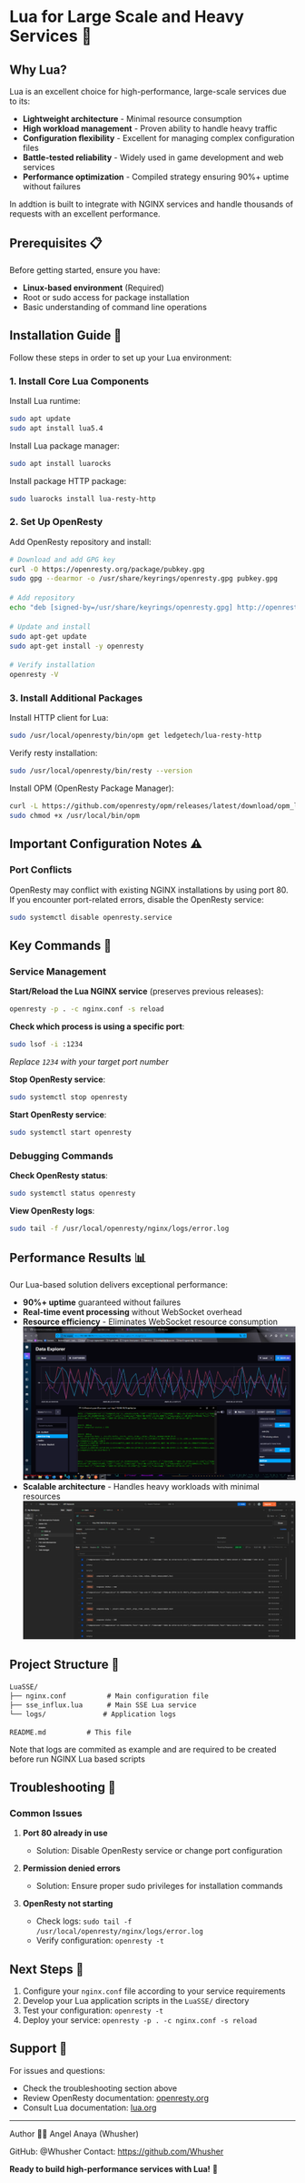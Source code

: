 # Lua for Large Scale and Heavy Services 🚀

## Why Lua?

Lua is an excellent choice for high-performance, large-scale services due to its:

- **Lightweight architecture** - Minimal resource consumption
- **High workload management** - Proven ability to handle heavy traffic
- **Configuration flexibility** - Excellent for managing complex configuration files
- **Battle-tested reliability** - Widely used in game development and web services
- **Performance optimization** - Compiled strategy ensuring 90%+ uptime without failures

In addtion is built to integrate with NGINX services and handle thousands of requests with an excellent performance.

## Prerequisites 📋

Before getting started, ensure you have:

- **Linux-based environment** (Required)
- Root or sudo access for package installation
- Basic understanding of command line operations

## Installation Guide 🔧

Follow these steps in order to set up your Lua environment:

### 1. Install Core Lua Components

Install Lua runtime:
```bash
sudo apt update
sudo apt install lua5.4
```

Install Lua package manager:
```bash
sudo apt install luarocks
```

Install package HTTP package:
```bash
sudo luarocks install lua-resty-http
```

### 2. Set Up OpenResty

Add OpenResty repository and install:
```bash
# Download and add GPG key
curl -O https://openresty.org/package/pubkey.gpg
sudo gpg --dearmor -o /usr/share/keyrings/openresty.gpg pubkey.gpg

# Add repository
echo "deb [signed-by=/usr/share/keyrings/openresty.gpg] http://openresty.org/package/ubuntu $(lsb_release -sc) main" | sudo tee /etc/apt/sources.list.d/openresty.list

# Update and install
sudo apt-get update
sudo apt-get install -y openresty

# Verify installation
openresty -V
```

### 3. Install Additional Packages

Install HTTP client for Lua:
```bash
sudo /usr/local/openresty/bin/opm get ledgetech/lua-resty-http
```

Verify resty installation:
```bash
sudo /usr/local/openresty/bin/resty --version
```

Install OPM (OpenResty Package Manager):
```bash
curl -L https://github.com/openresty/opm/releases/latest/download/opm_linux_amd64 -o /usr/local/bin/opm
sudo chmod +x /usr/local/bin/opm
```

## Important Configuration Notes ⚠️

### Port Conflicts
OpenResty may conflict with existing NGINX installations by using port 80. If you encounter port-related errors, disable the OpenResty service:

```bash
sudo systemctl disable openresty.service
```

## Key Commands 🔑

### Service Management

**Start/Reload the Lua NGINX service** (preserves previous releases):
```bash
openresty -p . -c nginx.conf -s reload
```

**Check which process is using a specific port**:
```bash
sudo lsof -i :1234
```
*Replace `1234` with your target port number*

**Stop OpenResty service**:
```bash
sudo systemctl stop openresty
```

**Start OpenResty service**:
```bash
sudo systemctl start openresty
```

### Debugging Commands

**Check OpenResty status**:
```bash
sudo systemctl status openresty
```

**View OpenResty logs**:
```bash
sudo tail -f /usr/local/openresty/nginx/logs/error.log
```

## Performance Results 📊

Our Lua-based solution delivers exceptional performance:

- **90%+ uptime** guaranteed without failures
- **Real-time event processing** without WebSocket overhead
- **Resource efficiency** - Eliminates WebSocket resource consumption
![Real-time Events Performance](RealTimeEvents.png)
- **Scalable architecture** - Handles heavy workloads with minimal resources
![alt text](EventsTest.png)

## Project Structure 📁

```
LuaSSE/
├── nginx.conf          # Main configuration file
├── sse_influx.lua      # Main SSE Lua service
└── logs/              # Application logs

README.md          # This file
```

Note that logs are commited as example and are required to be created before run NGINX Lua based scripts

## Troubleshooting 🔧

### Common Issues

1. **Port 80 already in use**
   - Solution: Disable OpenResty service or change port configuration

2. **Permission denied errors**
   - Solution: Ensure proper sudo privileges for installation commands

3. **OpenResty not starting**
   - Check logs: `sudo tail -f /usr/local/openresty/nginx/logs/error.log`
   - Verify configuration: `openresty -t`

## Next Steps 🎯

1. Configure your `nginx.conf` file according to your service requirements
2. Develop your Lua application scripts in the `LuaSSE/` directory
3. Test your configuration: `openresty -t`
4. Deploy your service: `openresty -p . -c nginx.conf -s reload`

## Support 💬

For issues and questions:
- Check the troubleshooting section above
- Review OpenResty documentation: [openresty.org](https://openresty.org)
- Consult Lua documentation: [lua.org](https://www.lua.org)

---
Author 👨‍💻
Angel Anaya (Whusher)

GitHub: @Whusher
Contact: https://github.com/Whusher

**Ready to build high-performance services with Lua!** 🚀